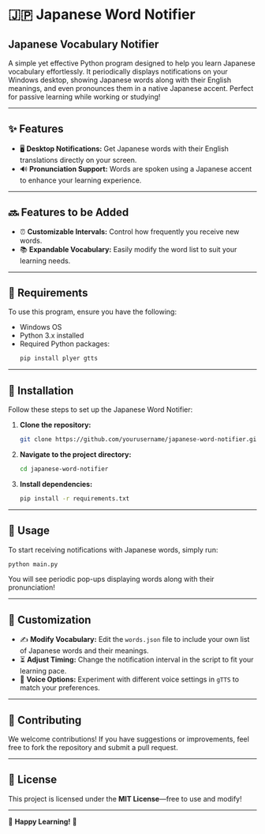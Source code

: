 # 🇯🇵 Japanese Word Notifier
## Japanese Vocabulary Notifier

A simple yet effective Python program designed to help you learn Japanese vocabulary effortlessly. It periodically displays notifications on your Windows desktop, showing Japanese words along with their English meanings, and even pronounces them in a native Japanese accent. Perfect for passive learning while working or studying!

---

## ✨ Features
- 🖥 **Desktop Notifications:** Get Japanese words with their English translations directly on your screen.
- 🔊 **Pronunciation Support:** Words are spoken using a Japanese accent to enhance your learning experience.

---

## 🔜 Features to be Added
- ⏰ **Customizable Intervals:** Control how frequently you receive new words.
- 📚 **Expandable Vocabulary:** Easily modify the word list to suit your learning needs.

---

## 🔧 Requirements
To use this program, ensure you have the following:
- Windows OS
- Python 3.x installed
- Required Python packages:
  ```sh
  pip install plyer gtts
  ```

---

## 🚀 Installation
Follow these steps to set up the Japanese Word Notifier:

1. **Clone the repository:**
   ```sh
   git clone https://github.com/yourusername/japanese-word-notifier.git
   ```
2. **Navigate to the project directory:**
   ```sh
   cd japanese-word-notifier
   ```
3. **Install dependencies:**
   ```sh
   pip install -r requirements.txt
   ```

---

## 🎯 Usage
To start receiving notifications with Japanese words, simply run:
```sh
python main.py
```
You will see periodic pop-ups displaying words along with their pronunciation!

---

## 🔧 Customization
- ✍️ **Modify Vocabulary:** Edit the `words.json` file to include your own list of Japanese words and their meanings.
- ⏳ **Adjust Timing:** Change the notification interval in the script to fit your learning pace.
- 🎵 **Voice Options:** Experiment with different voice settings in `gTTS` to match your preferences.

---

## 🤝 Contributing
We welcome contributions! If you have suggestions or improvements, feel free to fork the repository and submit a pull request.

---

## 📜 License
This project is licensed under the **MIT License**—free to use and modify!

---

🌸 **Happy Learning!** 🌸

